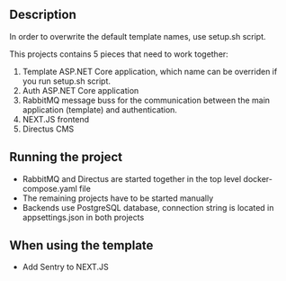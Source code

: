 ## Description
In order to overwrite the default template names, use setup.sh script.

This projects contains 5 pieces that need to work together:
1. Template ASP.NET Core application, which name can be overriden if you run setup.sh script.
2. Auth ASP.NET Core application
3. RabbitMQ message buss for the communication between the main application (template) and authentication.
4. NEXT.JS frontend
5. Directus CMS

## Running the project

- RabbitMQ and Directus are started together in the top level docker-compose.yaml file
- The remaining projects have to be started manually
- Backends use PostgreSQL database, connection string is located in appsettings.json in both projects

## When using the template

- Add Sentry to NEXT.JS